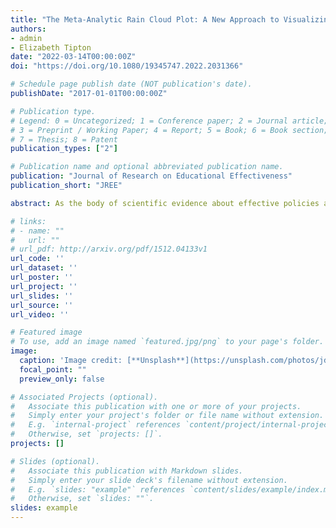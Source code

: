 ```yaml
---
title: "The Meta-Analytic Rain Cloud Plot: A New Approach to Visualizing Clearinghouse Data"
authors: 
- admin
- Elizabeth Tipton
date: "2022-03-14T00:00:00Z"
doi: "https://doi.org/10.1080/19345747.2022.2031366"

# Schedule page publish date (NOT publication's date).
publishDate: "2017-01-01T00:00:00Z"

# Publication type.
# Legend: 0 = Uncategorized; 1 = Conference paper; 2 = Journal article;
# 3 = Preprint / Working Paper; 4 = Report; 5 = Book; 6 = Book section;
# 7 = Thesis; 8 = Patent
publication_types: ["2"]

# Publication name and optional abbreviated publication name.
publication: "Journal of Research on Educational Effectiveness"
publication_short: "JREE"

abstract: As the body of scientific evidence about effective policies and practices grows, so does the need to effectively communicate that evidence to policy-makers and practitioners. Clearinghouses have emerged to facilitate the evidence-based decision-making process for education practitioners. While the results and methods for developing and analyzing the data in clearinghouses are based upon rigorous and scientific study, there has been little rigor or empirical effort to determine effective ways of presenting that evidence to practitioners. In this paper, we present a new visualization for clearinghouse data, called a Meta-Analytic Rain Cloud (MARC) Plot, designed based on evidence from the data visualization and statistical cognition literatures. We evaluate the efficacy of this visualization in a statistical cognition experiment and find that compared to three other visualizations used in practice, the MARC Plot is more effective in helping participants correctly interpret evidence (0.76, 0.43, and 0.43 standard deviation improvements respectively; each p<0.05, corrected for multiple comparisons). To our knowledge, this is one of the first studies providing evidence regarding how to best present the type of information found in clearinghouses.

# links:
# - name: ""
#   url: ""
# url_pdf: http://arxiv.org/pdf/1512.04133v1
url_code: ''
url_dataset: ''
url_poster: ''
url_project: ''
url_slides: ''
url_source: ''
url_video: ''

# Featured image
# To use, add an image named `featured.jpg/png` to your page's folder. 
image:
  caption: 'Image credit: [**Unsplash**](https://unsplash.com/photos/jdD8gXaTZsc)'
  focal_point: ""
  preview_only: false

# Associated Projects (optional).
#   Associate this publication with one or more of your projects.
#   Simply enter your project's folder or file name without extension.
#   E.g. `internal-project` references `content/project/internal-project/index.md`.
#   Otherwise, set `projects: []`.
projects: []

# Slides (optional).
#   Associate this publication with Markdown slides.
#   Simply enter your slide deck's filename without extension.
#   E.g. `slides: "example"` references `content/slides/example/index.md`.
#   Otherwise, set `slides: ""`.
slides: example
---
```

